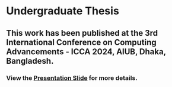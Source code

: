 # Undergraduate Thesis

## This work has been published at the 3rd International Conference on Computing Advancements - ICCA 2024, AIUB, Dhaka, Bangladesh.

### View the [Presentation Slide](https://github.com/Mondol007/Finance_Question_Answering/blob/14fe3838d85a0ae13d327b16397930de1c81a002/Presentation%20Slide.pdf) for more details.

